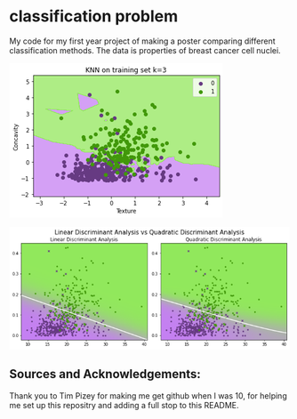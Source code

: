# classification problem
My code for my first year project of making a poster comparing different classification methods.
The data is properties of breast cancer cell nuclei.



![](knnkis3.png)

![](LDAQDA3.png)


## Sources and Acknowledgements:
Thank you to Tim Pizey for making me get github when I was 10, for helping me set up this repositry and adding a full stop to this README.
